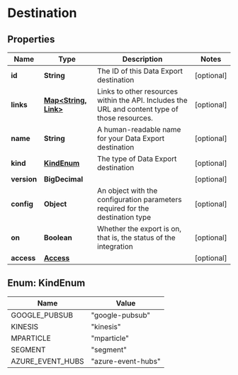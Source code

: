 

# Destination


## Properties

| Name | Type | Description | Notes |
|------------ | ------------- | ------------- | -------------|
|**id** | **String** | The ID of this Data Export destination |  [optional] |
|**links** | [**Map&lt;String, Link&gt;**](Link.md) | Links to other resources within the API. Includes the URL and content type of those resources. |  [optional] |
|**name** | **String** | A human-readable name for your Data Export destination |  [optional] |
|**kind** | [**KindEnum**](#KindEnum) | The type of Data Export destination |  [optional] |
|**version** | **BigDecimal** |  |  [optional] |
|**config** | **Object** | An object with the configuration parameters required for the destination type |  [optional] |
|**on** | **Boolean** | Whether the export is on, that is, the status of the integration |  [optional] |
|**access** | [**Access**](Access.md) |  |  [optional] |



## Enum: KindEnum

| Name | Value |
|---- | -----|
| GOOGLE_PUBSUB | &quot;google-pubsub&quot; |
| KINESIS | &quot;kinesis&quot; |
| MPARTICLE | &quot;mparticle&quot; |
| SEGMENT | &quot;segment&quot; |
| AZURE_EVENT_HUBS | &quot;azure-event-hubs&quot; |



